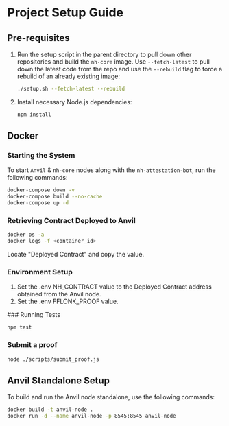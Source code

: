 # Project Setup Guide

## Pre-requisites

1. Run the setup script in the parent directory to pull down other repositories and build the `nh-core` image. Use `--fetch-latest` to pull down the latest code from the repo and use the `--rebuild` flag to force a rebuild of an already existing image:

    ```bash
    ./setup.sh --fetch-latest --rebuild
    ```

2. Install necessary Node.js dependencies:

    ```bash
    npm install
    ```

## Docker

### Starting the System

To start `Anvil` & `nh-core` nodes along with the `nh-attestation-bot`, run the following commands:

```bash
docker-compose down -v
docker-compose build --no-cache
docker-compose up -d
```

### Retrieving Contract Deployed to Anvil

```bash
docker ps -a
docker logs -f <container_id>
```

Locate "Deployed Contract" and copy the value.

### Environment Setup

1. Set the .env NH_CONTRACT value to the Deployed Contract address obtained from the Anvil node.
2. Set the .env FFLONK_PROOF value.

### Running Tests

```bash
npm test
```

### Submit a proof

```bash
node ./scripts/submit_proof.js
```

## Anvil Standalone Setup

To build and run the Anvil node standalone, use the following commands:

```bash
docker build -t anvil-node .
docker run -d --name anvil-node -p 8545:8545 anvil-node
```